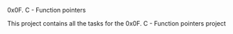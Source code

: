 0x0F. C - Function pointers

This project contains all the tasks for the 0x0F. C - Function pointers project
